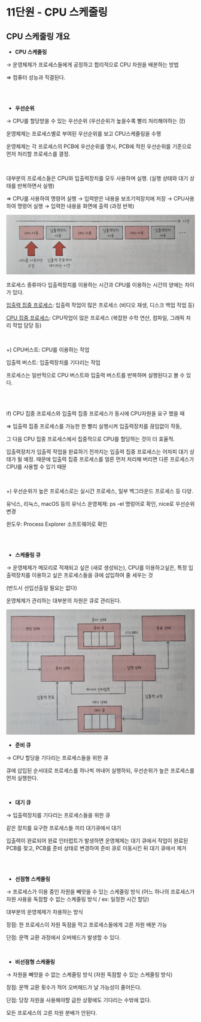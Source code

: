 # 11단원 - CPU 스케줄링

## CPU 스케줄링 개요

- **CPU 스케줄링**

→ 운영체제가 프로세스들에게 공정하고 합리적으로 CPU 자원을 배분하는 방법

⇒ 컴퓨터 성능과 직결된다.

<br>
<br>

- **우선순위**

→ CPU를 할당받을 수 있는 우선순위 (우선순위가 높을수록 빨리 처리해야하는 것)

운영체제는 프로세스별로 부여된 우선순위를 보고 CPU스케줄링을 수행

운영체제는 각 프로세스의  PCB에 우선순위를 명시, PCB에 적힌 우선순위를 기준으로 먼저 처리할 프로세스를 결정.

<br>

대부분의 프로세스들은 CPU와 입출력장치를 모두 사용하며 실행. (실행 상태와 대기 상태를 반복하면서 실행)

⇒ CPU를 사용하여 명령어 실행 → 입력받은 내용을 보조기억장치에 저장 → CPU사용하여 명령어 실행 → 입력한 내용을 화면에 출력 (과정 반복)

![프로세스 실행과정](11단원%20-%20프로세스%20실행과정.png)

프로세스 종류마다 입출력장치를 이용하는 시간과 CPU를 이용하는 시간의 양에는 차이가 있다.

<ins>입출력 집중 프로세스</ins>: 입출력 작업이 많은 프로세스 (비디오 재생, 디스크 백업 작업 등)

<ins>CPU 집중 프로세스</ins>: CPU작업이 많은 프로세스 (복잡한 수학 연산, 컴파일, 그래픽 처리 작업 담당 등)

<br>

+) CPU버스트: CPU를 이용하는 작업

입출력 버스트: 입출력장치를 기다리는 작업

프로세스는 일반적으로 CPU 버스트와 입출력 버스트를 반복하며 실행된다고 볼 수 있다.

<br>
<br>

if) CPU 집중 프로세스와 입출력 집중 프로세스가 동시에 CPU자원을 요구 했을 때

⇒ 입출력 집중 프로세스를 가능한 한 빨리 실행시켜 입출력장치를 끊임없이 작동, 

그 다음 CPU 집중 프로세스에서 집중적으로 CPU를 할당하는 것이 더 효율적.

입출력장치가 입출력 작업을 완료하기 전까지는 입출력 집중 프로세스는 어차피 대기 상태가 될 예정. 때문에 입출력 집중 프로세스를 얼른 먼저 처리해 버리면 다른 프로세스가 CPU를 사용할 수 있기 때문

<br>

+) 우선순위가 높은 프로세스로는 실시간 프로세스, 일부 백그라운드 프로세스 등 다양.

유닉스, 리눅스, macOS 등의 유닉스 운영체제: ps -el 명렁어로 확인, nice로 우선순위 변경

윈도우: Process Explorer 소프트웨어로 확인

<br>
<br>

- **스케줄링 큐**

→ 운영체제가 메모리로 적재되고 싶은 (새로 생성되는), CPU를 이용하고싶은, 특정 입출력장치를 이용하고 싶은 프로세스들을 큐에 삽입하여 줄 세우는 것

(반드시 선입선출일 필요는 없다)

운영체제가 관리하는 대부분의 자원은 큐로 관리된다.

![스케줄링 큐](11단원%20-%20스케줄링%20큐.png)

- **준비 큐**

→ CPU 할당을 기다리는 프로세스들을 위한 큐

큐에 삽입된 순서대로 프로세스를 하나씩 꺼내어 실행하되, 우선순위가 높은 프로세스를 먼저 실행한다.

<br>

- **대기 큐**

→ 입출력장치를 기다리는 프로세스들을 위한 큐

같은 장치를 요구한 프로세스들 끼리 대기큐에서 대기

입출력이 완료되어 완료 인터럽트가 발생하면 운영체제는 대기 큐에서 작업이 완료된 PCB를 찾고, PCB를 준비 상태로 변경하여 준비 큐로 이동시킨 뒤 대기 큐에서 제거

<br>
<br>

- **선점형 스케줄링**

→ 프로세스가 이용 중인 자원을 빼앗을 수 있는 스케줄링 방식 (어느 하나의 프로세스가 자원 사용을 독점할 수 없는 스케줄링 방식 / ex: 일정한 시간 할당)

대부분의 운영체제가 차용하는 방식

장점: 한 프로세스이 자원 독점을 막고 프로세스들에게 고른 자원 배분 가능

단점: 문맥 교환 과정에서 오버헤드가 발생할 수 있다.

<br>

- **비선점형 스케줄링**

→ 자원을 빼앗을 수 없는 스케줄링 방식 (자원 독점할 수 있는 스케줄링 방식)

장점: 문맥 교환 횟수가 적어 오버헤드가 날 가능성이 줄어든다.

단점: 당장 자원을 사용해야할 급한 상황에도 기다리는 수밖에 없다.

모든 프로세스의 고른 자원 분배가 안된다.

<br>
<br>
<br>